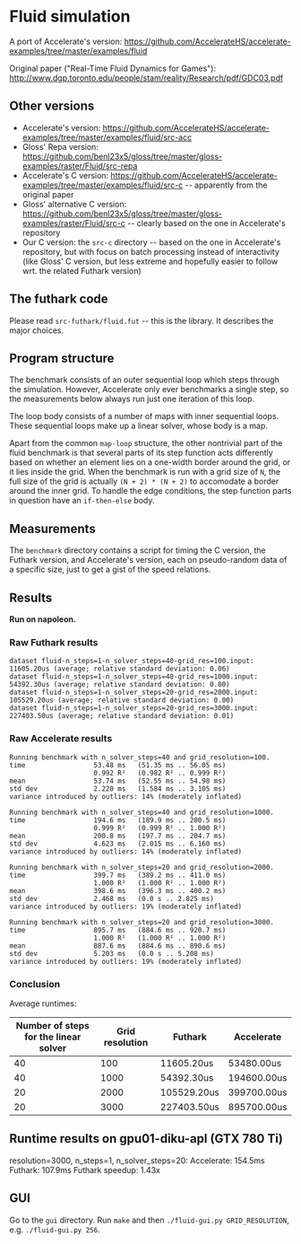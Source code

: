 # Fluid simulation

A port of Accelerate's version:
https://github.com/AccelerateHS/accelerate-examples/tree/master/examples/fluid

Original paper ("Real-Time Fluid Dynamics for Games"):
http://www.dgp.toronto.edu/people/stam/reality/Research/pdf/GDC03.pdf


## Other versions

  + Accelerate's version:
    https://github.com/AccelerateHS/accelerate-examples/tree/master/examples/fluid/src-acc
  + Gloss' Repa version:
    https://github.com/benl23x5/gloss/tree/master/gloss-examples/raster/Fluid/src-repa
  + Accelerate's C version:
    https://github.com/AccelerateHS/accelerate-examples/tree/master/examples/fluid/src-c
    -- apparently from the original paper
  + Gloss' alternative C version:
    https://github.com/benl23x5/gloss/tree/master/gloss-examples/raster/Fluid/src-c
    -- clearly based on the one in Accelerate's repository
  + Our C version: the `src-c` directory -- based on the one in Accelerate's
    repository, but with focus on batch processing instead of interactivity
    (like Gloss' C version, but less extreme and hopefully easier to follow
    wrt. the related Futhark version)


## The futhark code

Please read `src-futhark/fluid.fut` -- this is the library.  It describes the
major choices.


## Program structure

The benchmark consists of an outer sequential loop which steps through the
simulation.  However, Accelerate only ever benchmarks a single step, so the
measurements below always run just one iteration of this loop.

The loop body consists of a number of maps with inner sequential loops.  These
sequential loops make up a linear solver, whose body is a map.

Apart from the common `map-loop` structure, the other nontrivial part of the
fluid benchmark is that several parts of its step function acts differently
based on whether an element lies on a one-width border around the grid, or it
lies inside the grid.  When the benchmark is run with a grid size of `N`, the full
size of the grid is actually `(N + 2) * (N + 2)` to accomodate a border around
the inner grid.  To handle the edge conditions, the step function parts in
question have an `if-then-else` body.


## Measurements

The `benchmark` directory contains a script for timing the C version, the
Futhark version, and Accelerate's version, each on pseudo-random data of a
specific size, just to get a gist of the speed relations.

## Results

**Run on napoleon.**

### Raw Futhark results

```
dataset fluid-n_steps=1-n_solver_steps=40-grid_res=100.input: 11605.20us (average; relative standard deviation: 0.06)
dataset fluid-n_steps=1-n_solver_steps=40-grid_res=1000.input: 54392.30us (average; relative standard deviation: 0.00)
dataset fluid-n_steps=1-n_solver_steps=20-grid_res=2000.input: 105529.20us (average; relative standard deviation: 0.00)
dataset fluid-n_steps=1-n_solver_steps=20-grid_res=3000.input: 227403.50us (average; relative standard deviation: 0.01)
```


### Raw Accelerate results

```
Running benchmark with n_solver_steps=40 and grid_resolution=100.
time                 53.48 ms   (51.35 ms .. 56.05 ms)
                     0.992 R²   (0.982 R² .. 0.999 R²)
mean                 53.74 ms   (52.55 ms .. 54.98 ms)
std dev              2.220 ms   (1.584 ms .. 3.105 ms)
variance introduced by outliers: 14% (moderately inflated)

Running benchmark with n_solver_steps=40 and grid_resolution=1000.
time                 194.6 ms   (189.9 ms .. 200.5 ms)
                     0.999 R²   (0.999 R² .. 1.000 R²)
mean                 200.8 ms   (197.7 ms .. 204.7 ms)
std dev              4.623 ms   (2.015 ms .. 6.160 ms)
variance introduced by outliers: 14% (moderately inflated)

Running benchmark with n_solver_steps=20 and grid_resolution=2000.
time                 399.7 ms   (389.2 ms .. 411.0 ms)
                     1.000 R²   (1.000 R² .. 1.000 R²)
mean                 398.6 ms   (396.3 ms .. 400.2 ms)
std dev              2.468 ms   (0.0 s .. 2.825 ms)
variance introduced by outliers: 19% (moderately inflated)

Running benchmark with n_solver_steps=20 and grid_resolution=3000.
time                 895.7 ms   (884.6 ms .. 920.7 ms)
                     1.000 R²   (1.000 R² .. 1.000 R²)
mean                 887.6 ms   (884.6 ms .. 890.6 ms)
std dev              5.203 ms   (0.0 s .. 5.208 ms)
variance introduced by outliers: 19% (moderately inflated)
```

### Conclusion

Average runtimes:

| Number of steps for the linear solver | Grid resolution | Futhark | Accelerate |
| --- | --- | --- | --- |
| 40 |  100 |  11605.20us |  53480.00us |
| 40 | 1000 |  54392.30us | 194600.00us |
| 20 | 2000 | 105529.20us | 399700.00us |
| 20 | 3000 | 227403.50us | 895700.00us |


## Runtime results on gpu01-diku-apl (GTX 780 Ti)

  resolution=3000, n_steps=1, n_solver_steps=20:
     Accelerate:      154.5ms
     Futhark:         107.9ms
     Futhark speedup:   1.43x


## GUI

Go to the `gui` directory.  Run `make` and then `./fluid-gui.py
GRID_RESOLUTION`, e.g. `./fluid-gui.py 256`.
